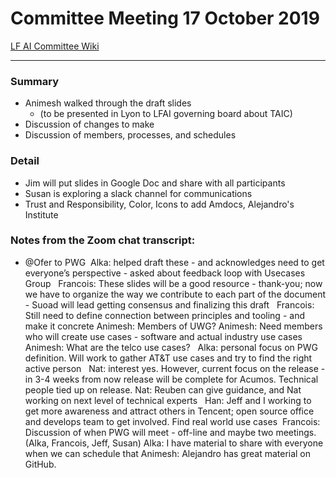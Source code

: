 Committee Meeting 17 October 2019
==================

[LF AI Committee Wiki](https://wiki.lfai.foundation/display/DL/Trusted+AI+Committee)

------------------------------------------------------ 

### Summary
* Animesh walked through the draft slides
  * (to be presented in Lyon to LFAI governing board about TAIC)
* Discussion of changes to make
* Discussion of members, processes, and schedules


### Detail
* Jim will put slides in Google Doc and share with all participants
* Susan is exploring a slack channel for communications
* Trust and Responsibility, Color, Icons to add Amdocs, Alejandro's Institute


### Notes from the Zoom chat transcript:
+ @Ofer to PWG 
Alka: helped draft these - and acknowledges need to get everyone’s perspective - asked about feedback loop with Usecases Group 
 Francois: These slides will be a good resource - thank-you; now we have to organize the way we contribute to each part of the document - Suoad will lead getting consensus and finalizing this draft 
 Francois: Still need to define connection between principles and tooling - and make it concrete Animesh: Members of UWG? Animesh: Need members who will create use cases - software and actual industry use cases Animesh: What are the telco use cases? 
 Alka: personal focus on PWG definition.  Will work to gather AT&T use cases and try to find the right active person 
 Nat: interest yes.  However, current focus on the release - in 3-4 weeks from now release will be complete for Acumos.  Technical people tied up on release. Nat: Reuben can give guidance, and Nat working on next level of technical experts 
 Han: Jeff and I working to get more awareness and attract others in Tencent; open source office and develops team to get involved.  Find real world use cases 
Francois: Discussion of when PWG will meet - off-line and maybe two meetings. (Alka, Francois, Jeff, Susan)
Alka: I have material to share with everyone when we can schedule that
Animesh: Alejandro has great material on GitHub.


